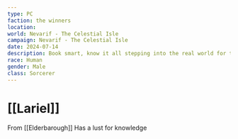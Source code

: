 ```yaml
---
type: PC
faction: the winners
location: 
world: Nevarif - The Celestial Isle
campaign: Nevarif - The Celestial Isle
date: 2024-07-14
description: Book smart, know it all stepping into the real world for the first time
race: Human
gender: Male
class: Sorcerer
---
```

# [[Lariel]]

From [[Elderbarough]]
Has a lust for knowledge 